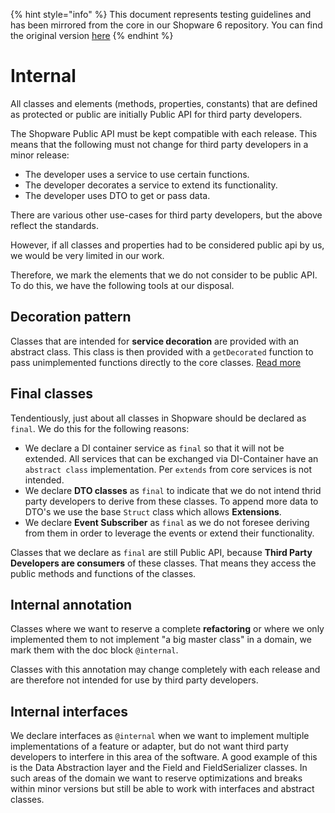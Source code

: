 

{% hint style="info" %}
This document represents testing guidelines and has been mirrored from the core in our Shopware 6 repository.
You can find the original version [here](https://github.com/shopware/platform/blob/trunk/coding-guidelines/core/internal.md)
{% endhint %}

# Internal

All classes and elements (methods, properties, constants) that are defined as protected or public are initially Public API for third party developers.

The Shopware Public API must be kept compatible with each release. This means that the following must not change for third party developers in a minor release:
- The developer uses a service to use certain functions.
- The developer decorates a service to extend its functionality.
- The developer uses DTO to get or pass data.

There are various other use-cases for third party developers, but the above reflect the standards.

However, if all classes and properties had to be considered public api by us, we would be very limited in our work.

Therefore, we mark the elements that we do not consider to be public API. To do this, we have the following tools at our disposal.

## Decoration pattern
Classes that are intended for **service decoration** are provided with an abstract class. This class is then provided with a `getDecorated` function to pass unimplemented functions directly to the core classes. [Read more](https://github.com/shopware/platform/blob/trunk/adr/2020-11-25-decoration-pattern.md)

## Final classes
Tendentiously, just about all classes in Shopware should be declared as `final`. We do this for the following reasons:
- We declare a DI container service as `final` so that it will not be extended. All services that can be exchanged via DI-Container have an `abstract class` implementation. Per `extends` from core services is not intended.
- We declare **DTO classes** as `final` to indicate that we do not intend thrid party developers to derive from these classes. To append more data to DTO's we use the base `Struct` class which allows **Extensions**.
- We declare **Event Subscriber** as `final` as we do not foresee deriving from them in order to leverage the events or extend their functionality.

Classes that we declare as `final` are still Public API, because **Third Party Developers are consumers** of these classes. That means they access the public methods and functions of the classes.

## Internal annotation
Classes where we want to reserve a complete **refactoring** or where we only implemented them to not implement "a big master class" in a domain, we mark them with the doc block `@internal`.

Classes with this annotation may change completely with each release and are therefore not intended for use by third party developers.

## Internal interfaces
We declare interfaces as `@internal` when we want to implement multiple implementations of a feature or adapter, but do not want third party developers to interfere in this area of the software. A good example of this is the Data Abstraction layer and the Field and FieldSerializer classes. In such areas of the domain we want to reserve optimizations and breaks within minor versions but still be able to work with interfaces and abstract classes. 
